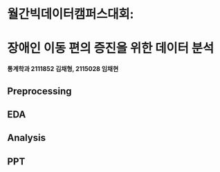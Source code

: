 # 월간빅데이터캠퍼스대회:  
# 장애인 이동 편의 증진을 위한 데이터 분석
  
**통계학과 2111852 김채형, 2115028 임채현**

## Preprocessing

## EDA 

## Analysis

## PPT
